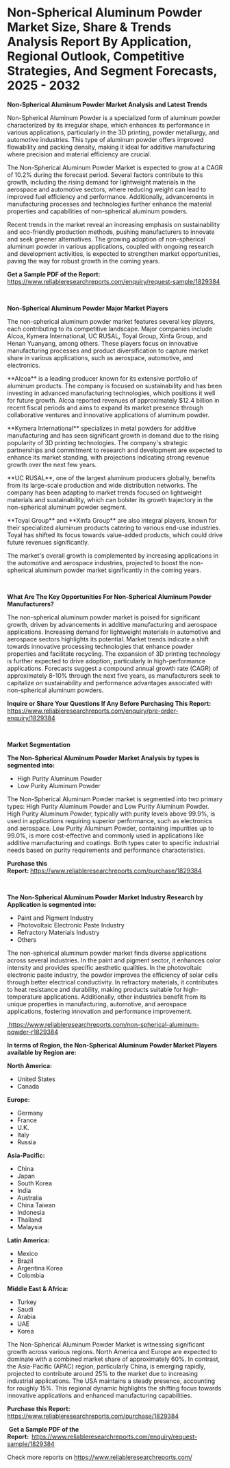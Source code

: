 <p><h1>Non-Spherical Aluminum Powder Market Size, Share & Trends Analysis Report By Application, Regional Outlook, Competitive Strategies, And Segment Forecasts, 2025 - 2032</h1></p><p><strong>Non-Spherical Aluminum Powder Market Analysis and Latest Trends</strong></p>
<p><p>Non-Spherical Aluminum Powder is a specialized form of aluminum powder characterized by its irregular shape, which enhances its performance in various applications, particularly in the 3D printing, powder metallurgy, and automotive industries. This type of aluminum powder offers improved flowability and packing density, making it ideal for additive manufacturing where precision and material efficiency are crucial.</p><p>The Non-Spherical Aluminum Powder Market is expected to grow at a CAGR of 10.2% during the forecast period. Several factors contribute to this growth, including the rising demand for lightweight materials in the aerospace and automotive sectors, where reducing weight can lead to improved fuel efficiency and performance. Additionally, advancements in manufacturing processes and technologies further enhance the material properties and capabilities of non-spherical aluminum powders.</p><p>Recent trends in the market reveal an increasing emphasis on sustainability and eco-friendly production methods, pushing manufacturers to innovate and seek greener alternatives. The growing adoption of non-spherical aluminum powder in various applications, coupled with ongoing research and development activities, is expected to strengthen market opportunities, paving the way for robust growth in the coming years.</p></p>
<p><strong>Get a Sample PDF of the Report:&nbsp;</strong> <a href="https://www.reliableresearchreports.com/enquiry/request-sample/1829384?utm_campaign=2009&utm_medium=2&utm_source=Github&utm_content=ia&utm_term=03022025&utm_id=non-spherical-aluminum-powder">https://www.reliableresearchreports.com/enquiry/request-sample/1829384</a></p>
<p>&nbsp;</p>
<p><strong>Non-Spherical Aluminum Powder Major Market Players</strong></p>
<p><p>The non-spherical aluminum powder market features several key players, each contributing to its competitive landscape. Major companies include Alcoa, Kymera International, UC RUSAL, Toyal Group, Xinfa Group, and Henan Yuanyang, among others. These players focus on innovative manufacturing processes and product diversification to capture market share in various applications, such as aerospace, automotive, and electronics.</p><p>**Alcoa** is a leading producer known for its extensive portfolio of aluminum products. The company is focused on sustainability and has been investing in advanced manufacturing technologies, which positions it well for future growth. Alcoa reported revenues of approximately $12.4 billion in recent fiscal periods and aims to expand its market presence through collaborative ventures and innovative applications of aluminum powder.</p><p>**Kymera International** specializes in metal powders for additive manufacturing and has seen significant growth in demand due to the rising popularity of 3D printing technologies. The company's strategic partnerships and commitment to research and development are expected to enhance its market standing, with projections indicating strong revenue growth over the next few years.</p><p>**UC RUSAL**, one of the largest aluminum producers globally, benefits from its large-scale production and wide distribution networks. The company has been adapting to market trends focused on lightweight materials and sustainability, which can bolster its growth trajectory in the non-spherical aluminum powder segment.</p><p>**Toyal Group** and **Xinfa Group** are also integral players, known for their specialized aluminum products catering to various end-use industries. Toyal has shifted its focus towards value-added products, which could drive future revenues significantly.</p><p>The market's overall growth is complemented by increasing applications in the automotive and aerospace industries, projected to boost the non-spherical aluminum powder market significantly in the coming years.</p></p>
<p>&nbsp;</p>
<p><strong>What Are The Key Opportunities For Non-Spherical Aluminum Powder Manufacturers?</strong></p>
<p><p>The non-spherical aluminum powder market is poised for significant growth, driven by advancements in additive manufacturing and aerospace applications. Increasing demand for lightweight materials in automotive and aerospace sectors highlights its potential. Market trends indicate a shift towards innovative processing technologies that enhance powder properties and facilitate recycling. The expansion of 3D printing technology is further expected to drive adoption, particularly in high-performance applications. Forecasts suggest a compound annual growth rate (CAGR) of approximately 8-10% through the next five years, as manufacturers seek to capitalize on sustainability and performance advantages associated with non-spherical aluminum powders.</p></p>
<p><strong>Inquire or Share Your Questions If Any Before Purchasing This Report:</strong> <a href="https://www.reliableresearchreports.com/enquiry/pre-order-enquiry/1829384?utm_campaign=2009&utm_medium=2&utm_source=Github&utm_content=ia&utm_term=03022025&utm_id=non-spherical-aluminum-powder">https://www.reliableresearchreports.com/enquiry/pre-order-enquiry/1829384</a></p>
<p>&nbsp;</p>
<p><strong>Market Segmentation</strong></p>
<p><strong>The Non-Spherical Aluminum Powder Market Analysis by types is segmented into:</strong></p>
<p><ul><li>High Purity Aluminum Powder</li><li>Low Purity Aluminum Powder</li></ul></p>
<p><p>The Non-Spherical Aluminum Powder market is segmented into two primary types: High Purity Aluminum Powder and Low Purity Aluminum Powder. High Purity Aluminum Powder, typically with purity levels above 99.9%, is used in applications requiring superior performance, such as electronics and aerospace. Low Purity Aluminum Powder, containing impurities up to 99.0%, is more cost-effective and commonly used in applications like additive manufacturing and coatings. Both types cater to specific industrial needs based on purity requirements and performance characteristics.</p></p>
<p><strong>Purchase this Report:&nbsp;</strong><a href="https://www.reliableresearchreports.com/purchase/1829384?utm_campaign=2009&utm_medium=2&utm_source=Github&utm_content=ia&utm_term=03022025&utm_id=non-spherical-aluminum-powder">https://www.reliableresearchreports.com/purchase/1829384</a></p>
<p>&nbsp;</p>
<p><strong>The Non-Spherical Aluminum Powder Market Industry Research by Application is segmented into:</strong></p>
<p><ul><li>Paint and Pigment Industry</li><li>Photovoltaic Electronic Paste Industry</li><li>Refractory Materials Industry</li><li>Others</li></ul></p>
<p><p>The non-spherical aluminum powder market finds diverse applications across several industries. In the paint and pigment sector, it enhances color intensity and provides specific aesthetic qualities. In the photovoltaic electronic paste industry, the powder improves the efficiency of solar cells through better electrical conductivity. In refractory materials, it contributes to heat resistance and durability, making products suitable for high-temperature applications. Additionally, other industries benefit from its unique properties in manufacturing, automotive, and aerospace applications, fostering innovation and performance improvement.</p></p>
<p><a href="https://www.reliableresearchreports.com/non-spherical-aluminum-powder-r1829384?utm_campaign=2009&utm_medium=2&utm_source=Github&utm_content=ia&utm_term=03022025&utm_id=non-spherical-aluminum-powder">&nbsp;https://www.reliableresearchreports.com/non-spherical-aluminum-powder-r1829384</a></p>
<p><strong>In terms of Region, the Non-Spherical Aluminum Powder Market Players available by Region are:</strong></p>
<p>
    <p> <strong> North America: </strong>
        <ul>
            <li>United States</li>
            <li>Canada</li>
        </ul>
        </p> 
    <p> <strong> Europe: </strong>
        <ul>
            <li>Germany</li>
            <li>France</li>
            <li>U.K.</li>
            <li>Italy</li>
            <li>Russia</li>
        </ul>
        </p> 
    <p> <strong> Asia-Pacific: </strong>
        <ul>
            <li>China</li>
            <li>Japan</li>
            <li>South Korea</li>
            <li>India</li>
            <li>Australia</li>
            <li>China Taiwan</li>
            <li>Indonesia</li>
            <li>Thailand</li>
            <li>Malaysia</li>
        </ul>
        </p> 
    <p> <strong> Latin America: </strong>
        <ul>
            <li>Mexico</li>
            <li>Brazil</li>
            <li>Argentina Korea</li>
            <li>Colombia</li>
        </ul>
        </p> 
    <p> <strong> Middle East & Africa: </strong>
        <ul>
            <li>Turkey</li>
            <li>Saudi</li>
            <li>Arabia</li>
            <li>UAE</li>
            <li>Korea</li>
        </ul>
    </p>
    </p>
<p><p>The Non-Spherical Aluminum Powder Market is witnessing significant growth across various regions. North America and Europe are expected to dominate with a combined market share of approximately 60%. In contrast, the Asia-Pacific (APAC) region, particularly China, is emerging rapidly, projected to contribute around 25% to the market due to increasing industrial applications. The USA maintains a steady presence, accounting for roughly 15%. This regional dynamic highlights the shifting focus towards innovative applications and enhanced manufacturing capabilities.</p></p>
<p><strong>Purchase this Report: </strong><a href="https://www.reliableresearchreports.com/purchase/1829384?utm_campaign=2009&utm_medium=2&utm_source=Github&utm_content=ia&utm_term=03022025&utm_id=non-spherical-aluminum-powder">https://www.reliableresearchreports.com/purchase/1829384</a></p>
<p>&nbsp;<strong>Get a Sample PDF of the Report:&nbsp;&nbsp;</strong><a href="https://www.reliableresearchreports.com/enquiry/request-sample/1829384?utm_campaign=2009&utm_medium=2&utm_source=Github&utm_content=ia&utm_term=03022025&utm_id=non-spherical-aluminum-powder">https://www.reliableresearchreports.com/enquiry/request-sample/1829384</a></p>
<p><strong></strong></p>
<p>Check more reports on <a href="https://www.reliableresearchreports.com/?utm_campaign=2009&utm_medium=2&utm_source=Github&utm_content=ia&utm_term=03022025&utm_id=non-spherical-aluminum-powder">https://www.reliableresearchreports.com/</a></p>